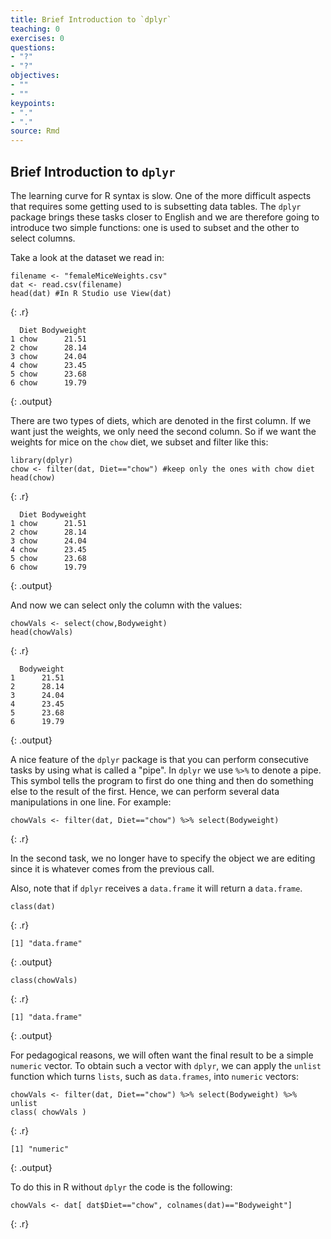 ```yaml
---
title: Brief Introduction to `dplyr`
teaching: 0
exercises: 0
questions:
- "?"
- "?"
objectives:
- ""
- ""
keypoints:
- "."
- "."
source: Rmd
---
```




## Brief Introduction to `dplyr`

The learning curve for R syntax is slow. One of the more difficult aspects that requires some getting used to is subsetting data tables. The `dplyr` package brings these tasks closer to English and we are therefore going to introduce two simple functions: one is used to subset and the other to select columns.

Take a look at the dataset we read in:

~~~
filename <- "femaleMiceWeights.csv"
dat <- read.csv(filename)
head(dat) #In R Studio use View(dat)
~~~
{: .r}



~~~
  Diet Bodyweight
1 chow      21.51
2 chow      28.14
3 chow      24.04
4 chow      23.45
5 chow      23.68
6 chow      19.79
~~~
{: .output}

There are two types of diets, which are denoted in the first column. If we want just the weights, we only need the second column. So if we want the weights for mice on the `chow` diet, we subset and filter like this:


~~~
library(dplyr) 
chow <- filter(dat, Diet=="chow") #keep only the ones with chow diet
head(chow)
~~~
{: .r}



~~~
  Diet Bodyweight
1 chow      21.51
2 chow      28.14
3 chow      24.04
4 chow      23.45
5 chow      23.68
6 chow      19.79
~~~
{: .output}

And now we can select only the column with the values:


~~~
chowVals <- select(chow,Bodyweight)
head(chowVals)
~~~
{: .r}



~~~
  Bodyweight
1      21.51
2      28.14
3      24.04
4      23.45
5      23.68
6      19.79
~~~
{: .output}

A nice feature of the `dplyr` package is that you can perform consecutive tasks by using what is called a "pipe". In `dplyr` we use `%>%` to denote a pipe. This symbol tells the program to first do one thing and then do something else to the result of the first. Hence, we can perform several data manipulations in one line. For example:


~~~
chowVals <- filter(dat, Diet=="chow") %>% select(Bodyweight)
~~~
{: .r}

In the second task, we no longer have to specify the object we are editing since it is whatever comes from the previous call. 

Also, note that if `dplyr` receives a `data.frame` it will return a `data.frame`. 

~~~
class(dat)
~~~
{: .r}



~~~
[1] "data.frame"
~~~
{: .output}



~~~
class(chowVals)
~~~
{: .r}



~~~
[1] "data.frame"
~~~
{: .output}

For pedagogical reasons, we will often want the final result to be a simple `numeric` vector. To obtain such a vector with `dplyr`, we can apply the `unlist` function which turns `lists`, such as `data.frames`, into `numeric` vectors:


~~~
chowVals <- filter(dat, Diet=="chow") %>% select(Bodyweight) %>% unlist
class( chowVals )
~~~
{: .r}



~~~
[1] "numeric"
~~~
{: .output}


To do this in R without `dplyr` the code is the following:


~~~
chowVals <- dat[ dat$Diet=="chow", colnames(dat)=="Bodyweight"]
~~~
{: .r}








